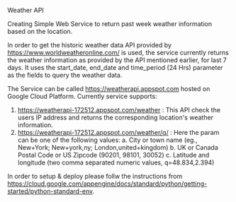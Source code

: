 Weather API

Creating Simple Web Service to return past week weather information based on the location.

In order to get the historic weather data API provided by https://www.worldweatheronline.com/ is used, the service currently returns the weather information as provided by the API mentioned earlier, for last 7 days. It uses the start_date, end_date and time_period (24 Hrs) parameter as the fields to query the weather data.

The Service can be called https://weatherapi.appspot.com hosted on Google Cloud Platform. Currently service supports:

1. https://weatherapi-172512.appspot.com/weather : This API check the users IP address and returns the corresponding location's weather information.
2. https://weatherapi-172512.appspot.com/weather/q/<param> : Here the param can be one of the following values:
    a. City or town name (eg., New+York; New+york,ny; London,united+kingdom) 
    b. UK or Canada Postal Code or US Zipcode (90201, 98101, 30052)
    c. Latitude and longitude (two comma separated numeric values, q=48.834,2.394)

In order to setup & deploy please follw the instructions from https://cloud.google.com/appengine/docs/standard/python/getting-started/python-standard-env.
